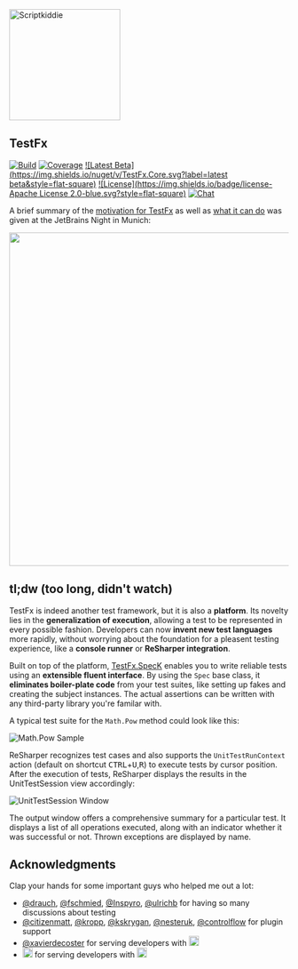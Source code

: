 <img src="http://matkoch.github.io/TestFx/gangsterscriptkiddie.gif" height="200px" alt="Scriptkiddie" />

## TestFx

[![Build](https://img.shields.io/teamcity/codebetter/Testfx_Ci.svg?label=master&style=flat-square)](http://teamcity.codebetter.com/project.html?projectId=Testfx)
[![Coverage](https://img.shields.io/teamcity/coverage/Testfx_Ci.svg?style=flat-square)](http://teamcity.codebetter.com/viewLog.html?buildTypeId=Testfx_Ci&buildId=lastSuccessful&tab=coverage_dotnet)
[![Latest Beta](https://img.shields.io/nuget/v/TestFx.Core.svg?label=latest beta&style=flat-square)](http://nuget.org/packages/TestFx.Core)
[![License](https://img.shields.io/badge/license-Apache License 2.0-blue.svg?style=flat-square)](https://github.com/matkoch/TestFx/blob/master/LICENSE)
[![Chat](https://img.shields.io/badge/gitter-join_chat-ff69b4.svg?style=flat-square)](https://gitter.im/matkoch/TestFx)

A brief summary of the [motivation for TestFx](https://github.com/matkoch/TestFx/wiki/Motivation) as well as [what it can do](https://github.com/matkoch/TestFx/wiki/Motivation) was given at the JetBrains Night in Munich:

[<img src="http://matkoch.github.io/TestFx/jetbrains_night.png" width="600" />](https://www.youtube.com/watch?v=3prL9zytlAU)

## tl;dw (too long, didn't watch)

TestFx is indeed another test framework, but it is also a **platform**. Its novelty lies in the **generalization of execution**, allowing a test to be represented in every possible fashion. Developers can now **invent new test languages** more rapidly, without worrying about the foundation for a pleasent testing experience, like a **console runner** or **ReSharper integration**.

Built on top of the platform, [TestFx.SpecK](https://github.com/matkoch/TestFx/wiki/SpecK) enables you to write reliable tests using an **extensible fluent interface**. By using the `Spec` base class, it **eliminates boiler-plate code** from your test suites, like setting up fakes and creating the subject instances. The actual assertions can be written with any third-party library you're familar with.

A typical test suite for the `Math.Pow` method could look like this:

![Math.Pow Sample](http://matkoch.github.io/TestFx/math_pow-1.png)

ReSharper recognizes test cases and also supports the `UnitTestRunContext` action (default on shortcut <kbd>CTRL</kbd>+<kbd>U</kbd>,<kbd>R</kbd>) to execute tests by cursor position. After the execution of tests, ReSharper displays the results in the UnitTestSession view accordingly:

![UnitTestSession Window](http://matkoch.github.io/TestFx/unit_test_session-1.png)

The output window offers a comprehensive summary for a particular test. It displays a list of all operations executed, along with an indicator whether it was successful or not. Thrown exceptions are displayed by name.

## Acknowledgments

Clap your hands for some important guys who helped me out a lot:

- [@drauch](https://github.com/drauch), [@fschmied](https://github.com/fschmied), [@Inspyro](https://github.com/Inspyro), [@ulrichb](https://github.com/ulrichb) for having so many discussions about testing
- [@citizenmatt](https://github.com/citizenmatt), [@kropp](https://github.com/kropp), [@kskrygan](https://github.com/kskrygan), [@nesteruk](https://github.com/nesteruk),  [@controlflow](https://github.com/controlflow) for plugin support
- [@xavierdecoster](https://github.com/xavierdecoster) for serving developers with [<img src="http://matkoch.github.io/TestFx/myget.png" height="18px" />](http://myget.org/)
- [<img src="http://matkoch.github.io/TestFx/jetbrains.png" height="18px"/>](http://www.jetbrains.com) for serving developers with [<img src="http://matkoch.github.io/TestFx/codebetter.png" height="18px"/>](http://codebetter.com/)
